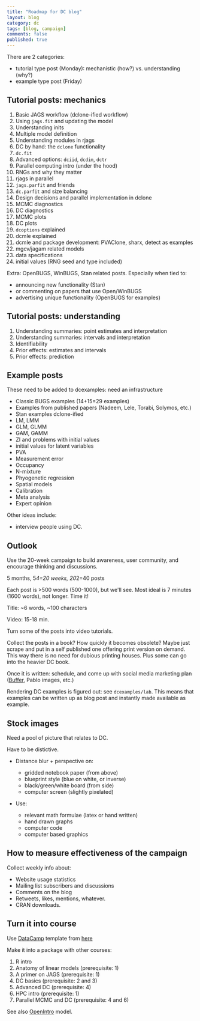 ```yaml
---
title: "Roadmap for DC blog"
layout: blog
category: dc
tags: [blog, campaign]
comments: false
published: true
---
```


There are 2 categories:

* tutorial type post (Monday): mechanistic (how?) vs. understanding (why?)
* example type post (Friday)

## Tutorial posts: mechanics

1. Basic JAGS workflow (dclone-ified workflow)
2. Using `jags.fit` and updating the model
3. Understanding inits
4. Multiple model definition
5. Understanding modules in rjags
6. DC by hand: the `dclone` functionality
7. `dc.fit`
8. Advanced options: `dciid`, `dcdim`, `dctr`
8. Parallel computing intro (under the hood)
7. RNGs and why they matter
8. rjags in parallel
9. `jags.parfit` and friends
10. `dc.parfit` and size balancing
11. Design decisions and parallel implementation in dclone
12. MCMC diagnostics
13. DC diagnostics
14. MCMC plots
15. DC plots
16. `dcoptions` explained
16. dcmle explained
17. dcmle and package development: PVAClone, sharx, detect as examples
18. mgcv/jagam related models
19. data specifications
20. initial values (RNG seed and type included)

Extra: OpenBUGS, WinBUGS, Stan related posts. Especially when tied to:

* announcing new functionality (Stan)
* or commenting on papers that use Open/WinBUGS
* advertising unique functionality (OpenBUGS for examples)

## Tutorial posts: understanding

1. Understanding summaries: point estimates and interpretation
2. Understanding summaries: intervals and interpretation
3. Identifiability
4. Prior effects: estimates and intervals
5. Prior effects: prediction

## Example posts

These need to be added to dcexamples: need an infrastructure

* Classic BUGS examples (14+15=29 examples)
* Examples from published papers (Nadeem, Lele, Torabi, Solymos, etc.)
* Stan examples dclone-ified
* LM, LMM
* GLM, GLMM
* GAM, GAMM
* ZI and problems with initial values
* initial values for latent variables
* PVA
* Measurement error
* Occupancy
* N-mixture
* Phyogenetic regression
* Spatial models
* Calibration
* Meta analysis
* Expert opinion

Other ideas include:

* interview people using DC.


## Outlook

Use the 20-week campaign to build awareness, user community,
and encourage thinking and discussions.

5 months, 5*4=20 weeks, 20*2=40 posts

Each post is >500 words (500-1000), but we'll see.
Most ideal is 7 minutes (1600 words), not longer. Time it!

Title: ~6 words, ~100 characters

Video: 15-18 min.

Turn some of the posts into video tutorials.

Collect the posts in a book? How quickly it becomes obsolete?
Maybe just scrape and put in a self published one offering
print version on demand. This way there is no need for
dubious printing houses. Plus some can go into the heavier DC book.

Once it is written: schedule, and come up with social media
marketing plan ([Buffer](http://buffer.com), Pablo images, etc.)

Rendering DC examples is figured out: see `dcexamples/lab`.
This means that examples can be written up as
blog post and instantly made available as example.

## Stock images

Need a pool of picture that relates to DC.

Have to be distictive.

* Distance blur + perspective on:
  - gridded notebook paper (from above)
  - blueprint style (blue on white, or inverse)
  - black/green/white board (from side)
  - computer screen (slightly pixelated)

* Use:
  - relevant math formulae (latex or hand written)
  - hand drawn graphs
  - computer code
  - computer based graphics

## How to measure effectiveness of the campaign

Collect weekly info about:

* Website usage statistics
* Mailing list subscribers and discussions
* Comments on the blog
* Retweets, likes, mentions, whatever.
* CRAN downloads.

## Turn it into course

Use [DataCamp](https://www.datacamp.com/) template from [here](https://github.com/datacamp/courses-introduction-to-r)

Make it into a package with other courses:

1. R intro
2. Anatomy of linear models (prerequisite: 1)
3. A primer on JAGS (prerequisite: 1)
4. DC basics (prerequisite: 2 and 3)
5. Advanced DC (prerequisite: 4)
6. HPC intro (prerequisite: 1)
7. Parallel MCMC and DC (prerequisite: 4 and 6)

See also [OpenIntro](https://www.openintro.org/) model.
